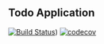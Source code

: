 ## Todo Application
[![Build Status](https://travis-ci.org/Dinesh102/todoapp.svg?branch=master)](https://travis-ci.org/Dinesh102/todoapp))
[![codecov](https://codecov.io/gh/kishorevk02/TodoApp/branch/master/graph/badge.svg)](https://codecov.io/gh/kishorevk02/TodoApp)
